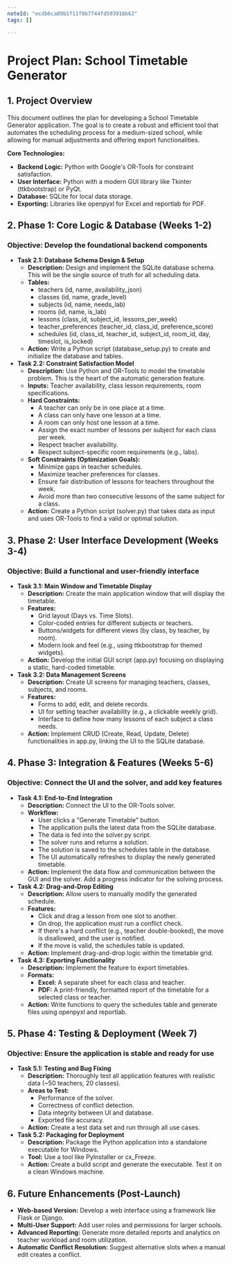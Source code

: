 ```yaml
---
noteId: "ecdb6ca09b1f11f0b7744fd593916b62"
tags: []

---
```


# Project Plan: School Timetable Generator

## 1\. Project Overview

This document outlines the plan for developing a School Timetable Generator application. The goal is to create a robust and efficient tool that automates the scheduling process for a medium-sized school, while allowing for manual adjustments and offering export functionalities.

**Core Technologies:**

- **Backend Logic:** Python with Google's OR-Tools for constraint satisfaction.
- **User Interface:** Python with a modern GUI library like Tkinter (ttkbootstrap) or PyQt.
- **Database:** SQLite for local data storage.
- **Exporting:** Libraries like openpyxl for Excel and reportlab for PDF.

## 2\. Phase 1: Core Logic & Database (Weeks 1-2)

### **Objective:** Develop the foundational backend components

- **Task 2.1: Database Schema Design & Setup**
  - **Description:** Design and implement the SQLite database schema. This will be the single source of truth for all scheduling data.
  - **Tables:**
    - teachers (id, name, availability_json)
    - classes (id, name, grade_level)
    - subjects (id, name, needs_lab)
    - rooms (id, name, is_lab)
    - lessons (class_id, subject_id, lessons_per_week)
    - teacher_preferences (teacher_id, class_id, preference_score)
    - schedules (id, class_id, teacher_id, subject_id, room_id, day, timeslot, is_locked)
  - **Action:** Write a Python script (database_setup.py) to create and initialize the database and tables.
- **Task 2.2: Constraint Satisfaction Model**
  - **Description:** Use Python and OR-Tools to model the timetable problem. This is the heart of the automatic generation feature.
  - **Inputs:** Teacher availability, class lesson requirements, room specifications.
  - **Hard Constraints:**
    - A teacher can only be in one place at a time.
    - A class can only have one lesson at a time.
    - A room can only host one lesson at a time.
    - Assign the exact number of lessons per subject for each class per week.
    - Respect teacher availability.
    - Respect subject-specific room requirements (e.g., labs).
  - **Soft Constraints (Optimization Goals):**
    - Minimize gaps in teacher schedules.
    - Maximize teacher preferences for classes.
    - Ensure fair distribution of lessons for teachers throughout the week.
    - Avoid more than two consecutive lessons of the same subject for a class.
  - **Action:** Create a Python script (solver.py) that takes data as input and uses OR-Tools to find a valid or optimal solution.

## 3\. Phase 2: User Interface Development (Weeks 3-4)

### **Objective:** Build a functional and user-friendly interface

- **Task 3.1: Main Window and Timetable Display**
  - **Description:** Create the main application window that will display the timetable.
  - **Features:**
    - Grid layout (Days vs. Time Slots).
    - Color-coded entries for different subjects or teachers.
    - Buttons/widgets for different views (by class, by teacher, by room).
    - Modern look and feel (e.g., using ttkbootstrap for themed widgets).
  - **Action:** Develop the initial GUI script (app.py) focusing on displaying a static, hard-coded timetable.
- **Task 3.2: Data Management Screens**
  - **Description:** Create UI screens for managing teachers, classes, subjects, and rooms.
  - **Features:**
    - Forms to add, edit, and delete records.
    - UI for setting teacher availability (e.g., a clickable weekly grid).
    - Interface to define how many lessons of each subject a class needs.
  - **Action:** Implement CRUD (Create, Read, Update, Delete) functionalities in app.py, linking the UI to the SQLite database.

## 4\. Phase 3: Integration & Features (Weeks 5-6)

### **Objective:** Connect the UI and the solver, and add key features

- **Task 4.1: End-to-End Integration**
  - **Description:** Connect the UI to the OR-Tools solver.
  - **Workflow:**
    - User clicks a "Generate Timetable" button.
    - The application pulls the latest data from the SQLite database.
    - The data is fed into the solver.py script.
    - The solver runs and returns a solution.
    - The solution is saved to the schedules table in the database.
    - The UI automatically refreshes to display the newly generated timetable.
  - **Action:** Implement the data flow and communication between the GUI and the solver. Add a progress indicator for the solving process.
- **Task 4.2: Drag-and-Drop Editing**
  - **Description:** Allow users to manually modify the generated schedule.
  - **Features:**
    - Click and drag a lesson from one slot to another.
    - On drop, the application must run a conflict check.
    - If there's a hard conflict (e.g., teacher double-booked), the move is disallowed, and the user is notified.
    - If the move is valid, the schedules table is updated.
  - **Action:** Implement drag-and-drop logic within the timetable grid.
- **Task 4.3: Exporting Functionality**
  - **Description:** Implement the feature to export timetables.
  - **Formats:**
    - **Excel:** A separate sheet for each class and teacher.
    - **PDF:** A print-friendly, formatted report of the timetable for a selected class or teacher.
  - **Action:** Write functions to query the schedules table and generate files using openpyxl and reportlab.

## 5\. Phase 4: Testing & Deployment (Week 7)

### **Objective:** Ensure the application is stable and ready for use

- **Task 5.1: Testing and Bug Fixing**
  - **Description:** Thoroughly test all application features with realistic data (~50 teachers, 20 classes).
  - **Areas to Test:**
    - Performance of the solver.
    - Correctness of conflict detection.
    - Data integrity between UI and database.
    - Exported file accuracy.
  - **Action:** Create a test data set and run through all use cases.
- **Task 5.2: Packaging for Deployment**
  - **Description:** Package the Python application into a standalone executable for Windows.
  - **Tool:** Use a tool like PyInstaller or cx_Freeze.
  - **Action:** Create a build script and generate the executable. Test it on a clean Windows machine.

## 6\. Future Enhancements (Post-Launch)

- **Web-based Version:** Develop a web interface using a framework like Flask or Django.
- **Multi-User Support:** Add user roles and permissions for larger schools.
- **Advanced Reporting:** Generate more detailed reports and analytics on teacher workload and room utilization.
- **Automatic Conflict Resolution:** Suggest alternative slots when a manual edit creates a conflict.
